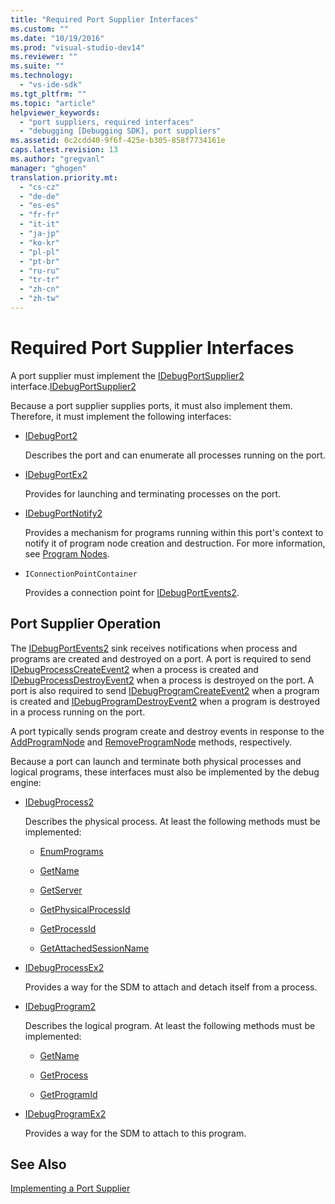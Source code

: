 ```yaml
---
title: "Required Port Supplier Interfaces"
ms.custom: ""
ms.date: "10/19/2016"
ms.prod: "visual-studio-dev14"
ms.reviewer: ""
ms.suite: ""
ms.technology: 
  - "vs-ide-sdk"
ms.tgt_pltfrm: ""
ms.topic: "article"
helpviewer_keywords: 
  - "port suppliers, required interfaces"
  - "debugging [Debugging SDK], port suppliers"
ms.assetid: 0c2cdd40-9f6f-425e-b305-858f7734161e
caps.latest.revision: 13
ms.author: "gregvanl"
manager: "ghogen"
translation.priority.mt: 
  - "cs-cz"
  - "de-de"
  - "es-es"
  - "fr-fr"
  - "it-it"
  - "ja-jp"
  - "ko-kr"
  - "pl-pl"
  - "pt-br"
  - "ru-ru"
  - "tr-tr"
  - "zh-cn"
  - "zh-tw"
---
```

# Required Port Supplier Interfaces
A port supplier must implement the [IDebugPortSupplier2](../extensibility-debugger-reference/idebugportsupplier2.md) interface.[IDebugPortSupplier2](../extensibility-debugger-reference/idebugportsupplier2.md)  
  
 Because a port supplier supplies ports, it must also implement them. Therefore, it must implement the following interfaces:  
  
-   [IDebugPort2](../extensibility-debugger-reference/idebugport2.md)  
  
     Describes the port and can enumerate all processes running on the port.  
  
-   [IDebugPortEx2](../extensibility-debugger-reference/idebugportex2.md)  
  
     Provides for launching and terminating processes on the port.  
  
-   [IDebugPortNotify2](../extensibility-debugger-reference/idebugportnotify2.md)  
  
     Provides a mechanism for programs running within this port's context to notify it of program node creation and destruction. For more information, see [Program Nodes](../extensibility-debugger/program-nodes.md).  
  
-   `IConnectionPointContainer`  
  
     Provides a connection point for [IDebugPortEvents2](../extensibility-debugger-reference/idebugportevents2.md).  
  
## Port Supplier Operation  
 The [IDebugPortEvents2](../extensibility-debugger-reference/idebugportevents2.md) sink receives notifications when process and programs are created and destroyed on a port. A port is required to send [IDebugProcessCreateEvent2](../extensibility-debugger-reference/idebugprocesscreateevent2.md) when a process is created and [IDebugProcessDestroyEvent2](../extensibility-debugger-reference/idebugprocessdestroyevent2.md) when a process is destroyed on the port. A port is also required to send [IDebugProgramCreateEvent2](../extensibility-debugger-reference/idebugprogramcreateevent2.md) when a program is created and [IDebugProgramDestroyEvent2](../extensibility-debugger-reference/idebugprogramdestroyevent2.md) when a program is destroyed in a process running on the port.  
  
 A port typically sends program create and destroy events in response to the [AddProgramNode](../extensibility-debugger-reference/idebugportnotify2--addprogramnode.md) and [RemoveProgramNode](../extensibility-debugger-reference/idebugportnotify2--removeprogramnode.md) methods, respectively.  
  
 Because a port can launch and terminate both physical processes and logical programs, these interfaces must also be implemented by the debug engine:  
  
-   [IDebugProcess2](../extensibility-debugger-reference/idebugprocess2.md)  
  
     Describes the physical process. At least the following methods must be implemented:  
  
    -   [EnumPrograms](../extensibility-debugger-reference/idebugprocess2--enumprograms.md)  
  
    -   [GetName](../extensibility-debugger-reference/idebugprocess2--getname.md)  
  
    -   [GetServer](../extensibility-debugger-reference/idebugprocess2--getserver.md)  
  
    -   [GetPhysicalProcessId](../extensibility-debugger-reference/idebugprocess2--getphysicalprocessid.md)  
  
    -   [GetProcessId](../extensibility-debugger-reference/idebugprocess2--getprocessid.md)  
  
    -   [GetAttachedSessionName](../extensibility-debugger-reference/idebugprocess2--getattachedsessionname.md)  
  
-   [IDebugProcessEx2](../extensibility-debugger-reference/idebugprocessex2.md)  
  
     Provides a way for the SDM to attach and detach itself from a process.  
  
-   [IDebugProgram2](../extensibility-debugger-reference/idebugprogram2.md)  
  
     Describes the logical program. At least the following methods must be implemented:  
  
    -   [GetName](../extensibility-debugger-reference/idebugprogram2--getname.md)  
  
    -   [GetProcess](../extensibility-debugger-reference/idebugprogram2--getprocess.md)  
  
    -   [GetProgramId](../extensibility-debugger-reference/idebugprogram2--getprogramid.md)  
  
-   [IDebugProgramEx2](../extensibility-debugger-reference/idebugprogramex2.md)  
  
     Provides a way for the SDM to attach to this program.  
  
## See Also  
 [Implementing a Port Supplier](../extensibility-debugger/implementing-a-port-supplier.md)